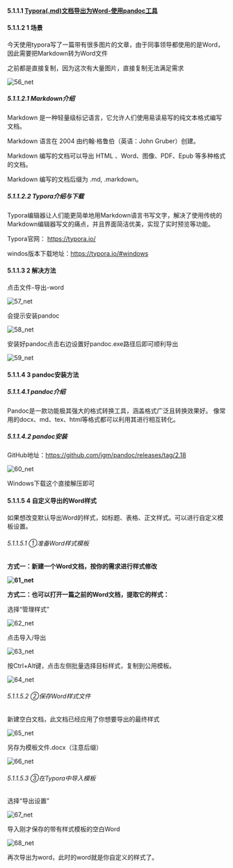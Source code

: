 #### 5.1.1.1 [Typora(.md)文档导出为Word-使用pandoc工具](https://www.cnblogs.com/fancy2022/p/16365046.html)

#### 5.1.1.2 1 场景



今天使用typora写了一篇带有很多图片的文章，由于同事领导都使用的是Word，因此需要把Markdown转为Word文件

之前都是直接复制，因为这次有大量图片，直接复制无法满足需求

![56_net](./roadmap/56_net.png)

##### 5.1.1.2.1 Markdown介绍

Markdown 是一种轻量级标记语言，它允许人们使用易读易写的纯文本格式编写文档。

Markdown 语言在 2004 由约翰·格鲁伯（英语：John Gruber）创建。

Markdown 编写的文档可以导出 HTML 、Word、图像、PDF、Epub 等多种格式的文档。

Markdown 编写的文档后缀为 .md, .markdown。

##### 5.1.1.2.2 Typora介绍与下载

Typora编辑器让人们能更简单地用Markdown语言书写文字，解决了使用传统的Markdown编辑器写文的痛点，并且界面简洁优美，实现了实时预览等功能。

Typora官网： https://typora.io/

windos版本下载地址：https://typora.io/#windows

#### 5.1.1.3 2 解决方法

点击文件-导出-word

![57_net](./roadmap/57_net.png)

会提示安装pandoc

![58_net](./roadmap/58_net.png)

安装好pandoc点击右边设置好pandoc.exe路径后即可顺利导出

![59_net](./roadmap/59_net.png)

#### 5.1.1.4 3 pandoc安装方法

##### 5.1.1.4.1 pandoc介绍

Pandoc是一款功能极其强大的格式转换工具，涵盖格式广泛且转换效果好。
像常用的docx、md、tex、html等格式都可以利用其进行相互转化。

##### 5.1.1.4.2 pandoc安装

GitHub地址：https://github.com/jgm/pandoc/releases/tag/2.18

![60_net](./roadmap/60_net.png)

Windows下载这个直接解压即可

#### 5.1.1.5 4 自定义导出的Word样式

如果想改变默认导出Word的样式，如标题、表格、正文样式。可以进行自定义模板设置。

###### 5.1.1.5.1 ①准备Word样式模板

**方式一：新建一个Word文档，按你的需求进行样式修改**

**![61_net](./roadmap/61_net.png)**

**方式二：也可以打开一篇之前的Word文档，提取它的样式：**

选择“管理样式”

![62_net](./roadmap/62_net.png)

点击导入/导出

![63_net](./roadmap/63_net.png)

按Ctrl+Alt键，点击左侧批量选择目标样式，复制到公用模板。

![64_net](./roadmap/64_net.png)

###### 5.1.1.5.2 ②保存Word样式文件

新建空白文档，此文档已经应用了你想要导出的最终样式

![65_net](./roadmap/65_net.png)

另存为模板文件.docx（注意后缀）

![66_net](./roadmap/66_net.png)

###### 5.1.1.5.3 ③在Typora中导入模板

选择“导出设置”

![67_net](./roadmap/67_net.jpg)

导入刚才保存的带有样式模板的空白Word

![68_net](./roadmap/68_net.png)

再次导出为word，此时的word就是你自定义的样式了。